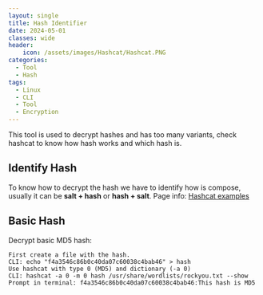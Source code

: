 ```yaml
---
layout: single
title: Hash Identifier
date: 2024-05-01
classes: wide
header:
    icon: /assets/images/Hashcat/Hashcat.PNG
categories:
  - Tool
  - Hash
tags:
  - Linux
  - CLI
  - Tool
  - Encryption
---
```


This tool is used to decrypt hashes and has too many variants, check hashcat to know how hash works and which hash is.

## Identify Hash

To know how to decrypt the hash we have to identify how is compose, usually it can be **salt + hash** or **hash + salt**.
Page info:  [Hashcat examples](https://hashcat.net/wiki/doku.php?id=example_hashes "Hashcat examples")

## Basic Hash

Decrypt basic MD5 hash:

```
First create a file with the hash.
CLI: echo "f4a3546c86b0c40da07c60038c4bab46" > hash
Use hashcat with type 0 (MD5) and dictionary (-a 0)
CLI: hashcat -a 0 -m 0 hash /usr/share/wordlists/rockyou.txt --show
Prompt in terminal: f4a3546c86b0c40da07c60038c4bab46:This hash is MD5
```